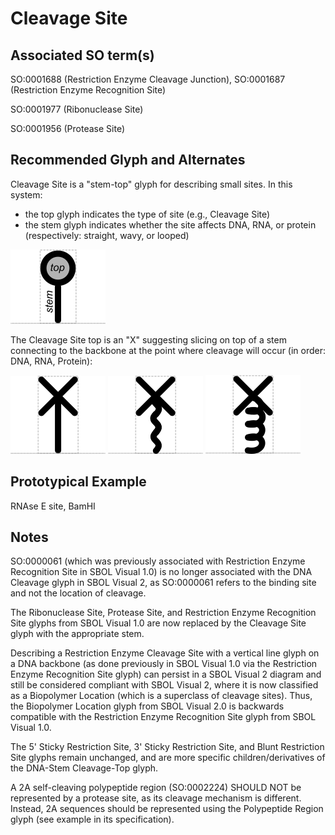 # Cleavage Site

## Associated SO term(s)
SO:0001688 (Restriction Enzyme Cleavage Junction), SO:0001687 (Restriction Enzyme Recognition Site)

SO:0001977 (Ribonuclease Site)

SO:0001956 (Protease Site)

## Recommended Glyph and Alternates
Cleavage Site is a "stem-top" glyph for describing small sites. In this system:

- the top glyph indicates the type of site (e.g., Cleavage Site)
- the stem glyph indicates whether the site affects DNA, RNA, or protein (respectively: straight, wavy, or looped)

![glyph specification](stem-top-specification.png)

The Cleavage Site top is an "X" suggesting slicing on top of a stem connecting to the backbone at the point where cleavage will occur (in order: DNA, RNA, Protein):

![glyph specification](nuclease-site-specification.png)
![glyph specification](ribonuclease-site-specification.png)
![glyph specification](protease-site-specification.png)

## Prototypical Example

RNAse E site, BamHI

## Notes
SO:0000061 (which was previously associated with Restriction Enzyme Recognition Site in SBOL Visual 1.0) is no longer associated with the DNA Cleavage glyph in SBOL Visual 2, as SO:0000061 refers to the binding site and not the location of cleavage.

The Ribonuclease Site, Protease Site, and Restriction Enzyme Recognition Site glyphs from SBOL Visual 1.0 are now replaced by the Cleavage Site glyph with the appropriate stem.

Describing a Restriction Enzyme Cleavage Site with a vertical line glyph on a DNA backbone (as done previously in SBOL Visual 1.0 via the Restriction Enzyme Recognition Site glyph) can persist in a SBOL Visual 2 diagram and still be considered compliant with SBOL Visual 2, where it is now classified as a Biopolymer Location (which is a superclass of cleavage sites). Thus, the Biopolymer Location glyph from SBOL Visual 2.0 is backwards compatible with the Restriction Enzyme Recognition Site glyph from SBOL Visual 1.0.

The 5' Sticky Restriction Site, 3' Sticky Restriction Site, and Blunt Restriction Site glyphs remain unchanged, and are more specific children/derivatives of the DNA-Stem Cleavage-Top glyph.

A 2A self-cleaving polypeptide region (SO:0002224) SHOULD NOT be represented by a protease site, as its cleavage mechanism is different. Instead, 2A sequences should be represented using the Polypeptide Region glyph (see example in its specification).


